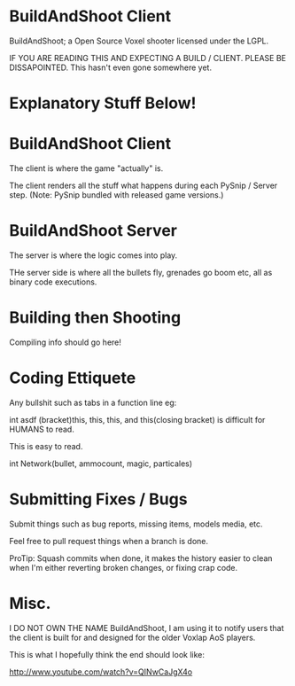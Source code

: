 BuildAndShoot Client
=============

BuildAndShoot; a Open Source Voxel shooter licensed under the LGPL.

IF YOU ARE READING THIS AND EXPECTING A BUILD / CLIENT. PLEASE BE DISSAPOINTED. This hasn't even gone somewhere yet.

Explanatory Stuff Below!
=============

BuildAndShoot Client
=============

The client is where the game "actually" is.

The client renders all the stuff what happens during each PySnip / Server step. (Note: PySnip bundled with released game versions.)

BuildAndShoot Server
=============

The server is where the logic comes into play.

THe server side is where all the bullets fly, grenades go boom etc, all as binary code executions.

Building then Shooting
=============

Compiling info should go here!

Coding Ettiquete
=============

Any bullshit such as tabs in a function line eg:

int asdf (bracket)this, this,
this, and this(closing bracket)
is difficult for HUMANS to read.

This is easy to read.

int Network(bullet, ammocount, magic, particales)

Submitting Fixes / Bugs
=============

Submit things such as bug reports, missing items, models media, etc.

Feel free to pull request things when a branch is done.

ProTip: Squash commits when done, it makes the history easier to clean when I'm either reverting broken changes, or fixing crap code.

Misc.
=============

I DO NOT OWN THE NAME BuildAndShoot, I am using it to notify users that the client is built for and designed for the older Voxlap AoS players.

This is what I hopefully think the end should look like:

http://www.youtube.com/watch?v=QINwCaJgX4o
